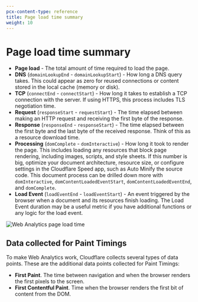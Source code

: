 ```yaml
---
pcx-content-type: reference
title: Page load time summary
weight: 10
---
```


# Page load time summary

*   **Page load** - The total amount of time required to load the page.
*   **DNS** (`domainLookupEnd` - `domainLookupStart`) - How long a DNS query takes. This could appear as zero for reused connections or content stored in the local cache (memory or disk).
*   **TCP** (`connectEnd` - `connectStart`) - How long it takes to establish a TCP connection with the server. If using HTTPS, this process includes TLS negotiation time.
*   **Request** (`responseStart` - `requestStart`) - The time elapsed between making an HTTP request and receiving the first byte of the response.
*   **Response** (`responseEnd` - `responseStart`) - The time elapsed between the first byte and the last byte of the received response. Think of this as a resource download time.
*   **Processing** (`domComplete` - `domInteractive`) - How long it took to render the page. This includes loading any resources that block page rendering, including images, scripts, and style sheets. If this number is big, optimize your document architecture, resource size, or configure settings in the Cloudflare Speed app, such as Auto Minify the source code. This document process can be drilled down more with `domInteractive`, `domContentLoadedEventStart`, `domContentLoadedEventEnd`, and `domComplete`.
*   **Load Event** (`loadEventEnd` - `loadEventStart`) - An event triggered by the browser when a document and its resources finish loading. The Load Event duration may be a useful metric if you have additional functions or any logic for the load event.

![Web Analytics page load time](/analytics/static/images/dash-web_analytics-page_load_time.png)

## Data collected for Paint Timings

To make Web Analytics work, Cloudflare collects several types of data points. These are the additional data points collected for Paint Timings:

*   **First Paint**. The time between navigation and when the browser renders the first pixels to the screen.
*   **First Contentful Paint**. Time when the browser renders the first bit of content from the DOM.
